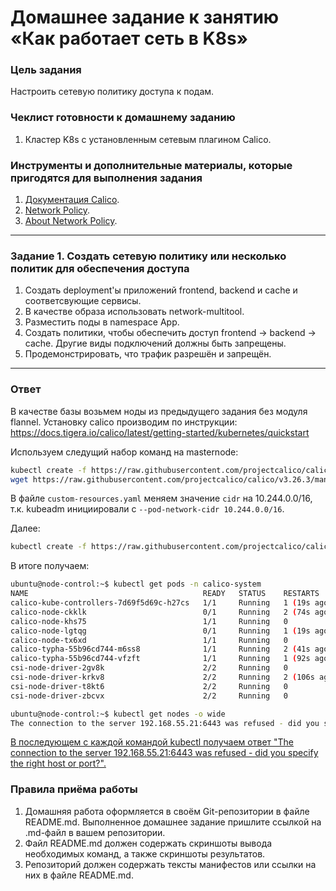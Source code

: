 # Домашнее задание к занятию «Как работает сеть в K8s»

### Цель задания

Настроить сетевую политику доступа к подам.

### Чеклист готовности к домашнему заданию

1. Кластер K8s с установленным сетевым плагином Calico.

### Инструменты и дополнительные материалы, которые пригодятся для выполнения задания

1. [Документация Calico](https://www.tigera.io/project-calico/).
2. [Network Policy](https://kubernetes.io/docs/concepts/services-networking/network-policies/).
3. [About Network Policy](https://docs.projectcalico.org/about/about-network-policy).

-----

### Задание 1. Создать сетевую политику или несколько политик для обеспечения доступа

1. Создать deployment'ы приложений frontend, backend и cache и соответсвующие сервисы.
2. В качестве образа использовать network-multitool.
3. Разместить поды в namespace App.
4. Создать политики, чтобы обеспечить доступ frontend -> backend -> cache. Другие виды подключений должны быть запрещены.
5. Продемонстрировать, что трафик разрешён и запрещён.

---

### Ответ

В качестве базы возьмем ноды из предыдущего задания без модуля flannel. Установку calico производим по инструкции: https://docs.tigera.io/calico/latest/getting-started/kubernetes/quickstart

Используем следущий набор команд на masternode:

```bash
kubectl create -f https://raw.githubusercontent.com/projectcalico/calico/v3.26.3/manifests/tigera-operator.yaml
wget https://raw.githubusercontent.com/projectcalico/calico/v3.26.3/manifests/custom-resources.yaml
```

В файле `custom-resources.yaml` меняем значение `cidr` на 10.244.0.0/16, т.к. kubeadm инициировали с `--pod-network-cidr 10.244.0.0/16`.

Далее:

```bash
kubectl create -f https://raw.githubusercontent.com/projectcalico/calico/v3.26.3/manifests/custom-resources.yaml
```

В итоге получаем:

```bash
ubuntu@node-control:~$ kubectl get pods -n calico-system
NAME                                       READY   STATUS    RESTARTS       AGE
calico-kube-controllers-7d69f5d69c-h27cs   1/1     Running   1 (19s ago)    2m49s
calico-node-ckklk                          0/1     Running   2 (74s ago)    2m49s
calico-node-khs75                          1/1     Running   0              2m49s
calico-node-lgtqg                          0/1     Running   1 (19s ago)    2m49s
calico-node-tx6xd                          1/1     Running   0              2m49s
calico-typha-55b96cd744-m6ss8              1/1     Running   2 (41s ago)    2m42s
calico-typha-55b96cd744-vfzft              1/1     Running   1 (92s ago)    2m50s
csi-node-driver-2gv8k                      2/2     Running   0              2m49s
csi-node-driver-krkv8                      2/2     Running   2 (106s ago)   2m49s
csi-node-driver-t8kt6                      2/2     Running   0              2m49s
csi-node-driver-zbcvx                      2/2     Running   0              2m49s

ubuntu@node-control:~$ kubectl get nodes -o wide
The connection to the server 192.168.55.21:6443 was refused - did you specify the right host or port?
```

<u>В последующем с каждой командой kubectl получаем ответ "The connection to the server 192.168.55.21:6443 was refused - did you specify the right host or port?".
</u>

### Правила приёма работы

1. Домашняя работа оформляется в своём Git-репозитории в файле README.md. Выполненное домашнее задание пришлите ссылкой на .md-файл в вашем репозитории.
2. Файл README.md должен содержать скриншоты вывода необходимых команд, а также скриншоты результатов.
3. Репозиторий должен содержать тексты манифестов или ссылки на них в файле README.md.
